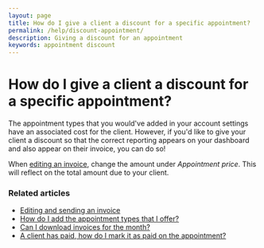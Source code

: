 ```yaml
---
layout: page
title: How do I give a client a discount for a specific appointment?
permalink: /help/discount-appointment/
description: Giving a discount for an appointment
keywords: appointment discount
---
```


# How do I give a client a discount for a specific appointment?

The appointment types that you would've added in your account settings have an associated cost for the client. However, if you'd like to give your client a discount so that the correct reporting appears on your dashboard and also appear on their invoice, you can do so!

When [editing an invoice](/help/edit-an-invoice), change the amount under *Appointment price*. This will reflect on the total amount due to your client.

### Related articles

* [Editing and sending an invoice](edit-an-invoice)
* [How do I add the appointment types that I offer?](/help/add-appointment-types)
* [Can I download invoices for the month?](/help/download-invoices)
* [A client has paid, how do I mark it as paid on the appointment?](/help/mark-as-paid)
